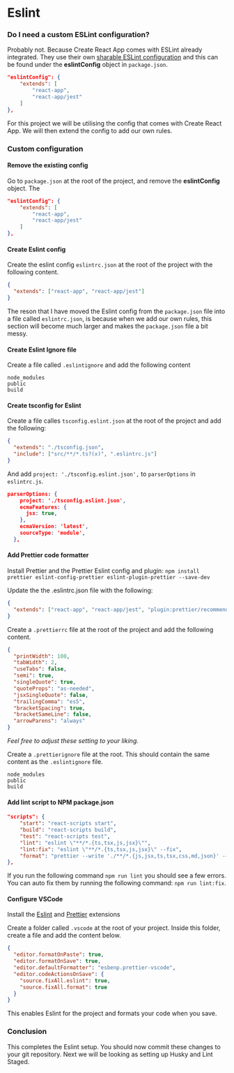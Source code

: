 # Eslint

### Do I need a custom ESLint configuration?

Probably not. Because Create React App comes with ESLint already integrated. They use their own [sharable ESLint configuration](https://github.com/facebook/create-react-app/tree/v4.0.3/packages/eslint-config-react-app) and this can be found under the **eslintConfig** object in `package.json`.

```json
"eslintConfig": {
	"extends": [
		"react-app",
		"react-app/jest"
    ]
},
```

For this project we will be utilising the config that comes with Create React App. We will then extend the config to add our own rules.

### Custom configuration

#### Remove the existing config

Go to `package.json` at the root of the project, and remove the **eslintConfig** object. The

```json
"eslintConfig": {
	"extends": [
		"react-app",
		"react-app/jest"
    ]
},
```

#### Create Eslint config

Create the eslint config `eslintrc.json` at the root of the project with the following content.

```json
{
  "extends": ["react-app", "react-app/jest"]
}
```

The reson that I have moved the Eslint config from the `package.json` file into a file called `eslintrc.json`, is because when we add our own rules, this section will become much larger and makes the `package.json` file a bit messy.

#### Create Eslint Ignore file

Create a file called `.eslintignore` and add the following content

```
node_modules
public
build
```

#### Create tsconfig for Eslint

Create a file calles `tsconfig.eslint.json` at the root of the project and add the following:

```json
{
  "extends": "./tsconfig.json",
  "include": ["src/**/*.ts?(x)", ".eslintrc.js"]
}
```

And add `project: './tsconfig.eslint.json',` to `parserOptions` in `eslintrc.js`.

```json
parserOptions: {
    project: './tsconfig.eslint.json',
    ecmaFeatures: {
      jsx: true,
    },
    ecmaVersion: 'latest',
    sourceType: 'module',
  },
```

#### Add Prettier code formatter

Install Prettier and the Prettier Eslint config and plugin:
`npm install prettier eslint-config-prettier eslint-plugin-prettier --save-dev`

Update the the .eslintrc.json file with the following:

```json
{
  "extends": ["react-app", "react-app/jest", "plugin:prettier/recommended"]
}
```

Create a `.prettierrc` file at the root of the project and add the following content.

```json
{
  "printWidth": 100,
  "tabWidth": 2,
  "useTabs": false,
  "semi": true,
  "singleQuote": true,
  "quoteProps": "as-needed",
  "jsxSingleQuote": false,
  "trailingComma": "es5",
  "bracketSpacing": true,
  "bracketSameLine": false,
  "arrowParens": "always"
}
```

_Feel free to adjust these setting to your liking._

Create a `.prettierignore` file at the root. This should contain the same content as the `.eslintignore` file.

```
node_modules
public
build
```

#### Add lint script to NPM package.json

```json
"scripts": {
    "start": "react-scripts start",
    "build": "react-scripts build",
    "test": "react-scripts test",
    "lint": "eslint \"**/*.{ts,tsx,js,jsx}\"",
    "lint:fix": "eslint \"**/*.{ts,tsx,js,jsx}\" --fix",
    "format": "prettier --write './**/*.{js,jsx,ts,tsx,css,md,json}' --config ./.prettierrc"
},
```

If you run the following command `npm run lint` you should see a few errors. You can auto fix them by running the following command: `npm run lint:fix`.

#### Configure VSCode

Install the [Eslint](https://marketplace.visualstudio.com/items?itemName=dbaeumer.vscode-eslint) and [Prettier](https://marketplace.visualstudio.com/items?itemName=esbenp.prettier-vscode) extensions

Create a folder called `.vscode` at the root of your project. Inside this folder, create a file and add the content below.

```json
{
  "editor.formatOnPaste": true,
  "editor.formatOnSave": true,
  "editor.defaultFormatter": "esbenp.prettier-vscode",
  "editor.codeActionsOnSave": {
    "source.fixAll.eslint": true,
    "source.fixAll.format": true
  }
}
```

This enables Eslint for the project and formats your code when you save.

### Conclusion

This completes the Eslint setup. You should now commit these changes to your git repository.
Next we will be looking as setting up Husky and Lint Staged.
